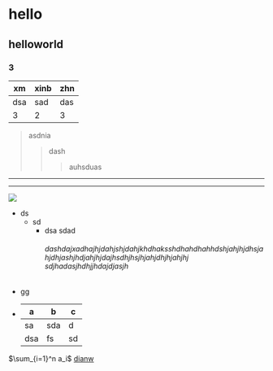 # hello
## helloworld
### 3

xm|xinb|zhn
--|--|--
dsa|sad|das
3|2|3
>asdnia
>>dash
>>>auhsduas
---
***
![](C:\Users\韩恺荣\Desktop\节能减排)
+ ds
    + sd
        + dsa
             sdad<h6 id='asd'>dashdajxadhajhjdahjshjdahjkhdhaksshdhahdhahhdshjahjhjdhsjahjdhjashjhdjahjhjdajhsdhjhsjhjahjdhjhjahjhj<br />sdjhadasjhdhjjhdajdjasjh
+ gg
+ a|b|c
  -|-|-
  sa|sda|d
  dsa|fs|sd
$\sum_{i=1}^n a_i$
[dianw](#asd)
